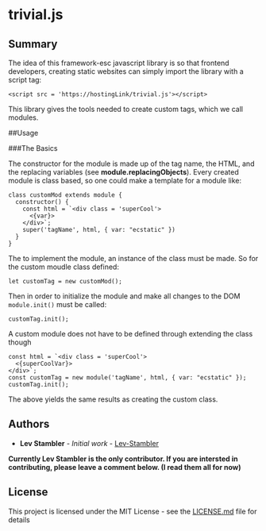 # trivial.js

## Summary

The idea of this framework-esc javascript library is so that frontend developers, creating static websites can simply import the library with a script tag:

```
<script src = 'https://hostingLink/trivial.js'></script>
```
This library gives the tools needed to create custom tags, which we call modules. 

##Usage

###The Basics

The constructor for the module is made up of the tag name, the HTML, and the replacing variables (see **module.replacingObjects**).
Every created module is class based, so one could make a template for a module like: 

```
class customMod extends module {
  constructor() {
    const html = `<div class = 'superCool'>
      <{var}>
    </div>`;
    super('tagName', html, { var: "ecstatic" })
  }
}
```

The to implement the module, an instance of the class must be made. So for the custom moudle class defined:

```
let customTag = new customMod();
```

Then in order to initialize the module and make all changes to the DOM `module.init()` must be called:
```
customTag.init();
```

A custom module does not have to be defined through extending the class though 
```
const html = `<div class = 'superCool'>
  <{superCoolVar}>
</div>`;
const customTag = new module('tagName', html, { var: "ecstatic" });
customTag.init();
```

The above yields the same results as creating the custom class.


## Authors

* **Lev Stambler** - *Initial work* - [Lev-Stambler](https://github.com/Lev-Stambler)

**Currently Lev Stambler is the only contributor. If you are intersted in contributing, please leave a comment below. (I read them all for now)**

## License

This project is licensed under the MIT License - see the [LICENSE.md](LICENSE.md) file for details
